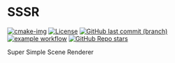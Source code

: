 # SSSR

[![cmake-img]][cmake-url]
[![License][license-img]][license-url]
[![GitHub last commit (branch)][last-commit-img]][last-commit-url]
[![example workflow][ci-img]][ci-url]
[![GitHub Repo stars][star-img]][star-url]

[cmake-img]: https://img.shields.io/badge/cmake-3.20-1f9948.svg?style=flat-square&logo=cmake
[cmake-url]: https://cmake.org/
[license-img]: https://img.shields.io/:license-mit-blue.svg?style=flat-square&logo=opensourceinitiative
[license-url]: https://opensource.org/licenses/MIT
[last-commit-img]: https://img.shields.io/github/last-commit/THISISAGOODNAME/SSSR/main?style=flat-square&logo=git
[last-commit-url]: https://github.com/THISISAGOODNAME/SSSR
[ci-img]: https://img.shields.io/github/workflow/status/THISISAGOODNAME/SSSR/Build%20with%20CMake?style=flat-square&logo=github
[ci-url]: https://github.com/THISISAGOODNAME/SSSR/actions
[star-img]: https://img.shields.io/github/stars/THISISAGOODNAME/SSSR?logo=github&style=flat-square
[star-url]: .

Super Simple Scene Renderer
